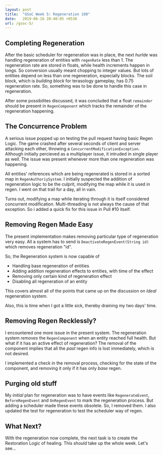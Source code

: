 ```yaml
---
layout: post
title:  "GSoC Week 5: Regeneration 100"
date:   2019-06-16 20:40:05 +0530
url: /gsoc-5/
---
```


<link rel="stylesheet" type="text/css" href="/assets/github-buttons.css" />

<script src="https://ajax.googleapis.com/ajax/libs/jquery/1.12.0/jquery.min.js"></script>
<script type="text/javascript" src="/assets/github-buttons.js"></script>

## Completing Regeneration

After the basic scheduler for regeneration was in place, the next _hurlde_ was handling regeneration of entities with `regenRate` less than 1. The regeneration rate are stored in floats, while health increments happen in longs. So conversion usually meant chopping to integer values. But lots of entities depend on less than one regeneration, especially blocks. The soil block, which is _building block_ for terasology gameplay, has 0.75 regeneration rate. So, something was to be done to handle this case in regeneration.

After some possibilites discussed, it was concluded that a float `remainder` should be present in `RegenComponent` which tracks the remainder of the regeneration happening. 

<div class="github-button" url="https://github.com/Terasology/Health/pull/10"></div>

## The Concurrence Problem

A serious issue popped up on testing the pull request having basic Regen Logic. The game crashed after several seconds of client and server attacking each other, throwing a `ConcurrentModificationException`. Although initially percieved as a multiplayer issue, it intruded in single player as well. The issue was present whenever more than one regeneration was happening. 

All entities' references which are being regenerated is stored in a sorted map in `RegenAuthoriySystem`. I initially suspected the addition of regeneration logic to be the culprit, modifying the map while it is used in regen. I went on that trail for a day, all in vain. 

Turns out, modifying a map while iterating through it is itself considered concurrent modification. Multi-threading is not always the cause of that exception. So i added a quick fix for this issue in Pull #10 itself. 

## Removing Regen Made Easy

The present implementation makes removing particular type of regeneration very easy. All a system has to send is `DeactivateRegenEvent(String id)` which removes regeneration "id". 

So, the Regeneration system is now capable of 
- Handling base regeneration of entities
- Adding addition regeneration effects to entities, with time of the effect
- Removing only certain kind of regeneration effect
- Disabling all regeneration of an entity

This covers almost all of the points that came up on the discussion on _Ideal_ regeneration system. 

Also, this is time when I got a little sick, thereby draining my two days' time. 

## Removing Regen Recklessly?

I encountered one more issue in the present system. The regeneration system _removes_ the `RegenComponent` when an entity reached full health. But what if it has an active effect of regeneration? The removal of the component implies that all the _past_ regen info is lost immediately, which is not desired.

<div class="github-button" url="https://github.com/Terasology/Health/issue/11"></div>

I implemented a check in the removal process, checking for the state of the component, and removing it only if it has only _base_ regen. 

<div class="github-button" url="https://github.com/Terasology/Health/pull/13"></div>

## Purging old stuff

My _initial_ plan for regeneration was to have events like `RegenerateEvent`, `BeforeRegenEvent` and `OnRegenEvent` to mark the regeneration process. But adding a scheduler made these events obsolete. So, I removed them. I also updated the test for regeneration to test the scheduler way of regen. 

<div class="github-button" url="https://github.com/Terasology/Health/pull/12"></div>

## What Next?

With the regeneration now complete, the next task is to create the Restoration Logic of healing. This _should_ take up the whole week. Let's see...